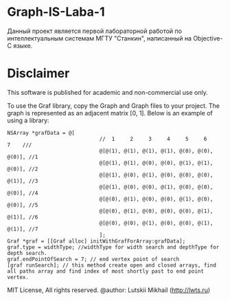 # Graph-IS-Laba-1
Данный проект является первой лабораторной работой по интеллектуальным системам МГТУ "Станкин", написанный на Objective-C языке.

# Disclaimer
This software is published for academic and non-commercial use only.


To use the Graf library, copy the Graph and Graph files to your project. The graph is represented as an adjacent matrix [0, 1]. Below is an example of using a library:
```objc
NSArray *grafData = @[
                              //  1     2     3     4     5     6     7    ///
                              @[@(1), @(1), @(1), @(1), @(0), @(0), @(0)], //1
                              @[@(1), @(1), @(0), @(0), @(1), @(1), @(0)], //2
                              @[@(1), @(0), @(1), @(0), @(0), @(0), @(1)], //3
                              @[@(1), @(0), @(0), @(1), @(0), @(0), @(0)], //4
                              @[@(0), @(1), @(0), @(0), @(1), @(0), @(0)], //5
                              @[@(0), @(1), @(0), @(0), @(0), @(1), @(1)], //6
                              @[@(0), @(0), @(1), @(0), @(0), @(1), @(1)], //7
                              ];
Graf *graf = [[Graf alloc] initWithGrafForArray:grafData];
graf.type = widthType; //widthType for width search and depthType for depth search.
graf.endPointOfSearch = 7; // end vertex point of search
[graf runSearch]; // this method create open and closed arrays, find all paths array and find index of most shortly past to end point vertex.
```

MIT License, All rights reserved.
@author: Lutskii Mikhail (http://lwts.ru)

